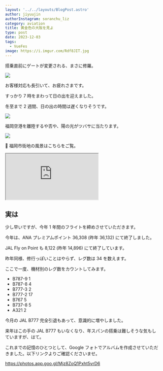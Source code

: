 ```yaml
---
layout: '../../layouts/BlogPost.astro'
author: jiyuujin
authorInstagram: soranchu_liz
category: aviation
title: 黄金色の大阪を見よ
type: post
date: 2023-12-03
tags:
  - VueFes
image: https://i.imgur.com/Rdf8JIT.jpg
---
```


搭乗直前にゲートが変更される、まさに修羅。

![](/assets/img/20231203/JA81AN_1.JPG)

お客様対応も長引いて、お疲れさまです。

すっかり 7 時をまわって日の出を迎えました。

冬至まで 2 週間、日の出の時間は遅くなりそうです。

![](/assets/img/20231203/JA81AN_2.JPG)

福岡空港を離陸するや否や、陽の光がツバサに当たります。

![](/assets/img/20231203/JA81AN_3.JPG)

🎵 福岡市街地の風景はこちらをご覧。

<div class="wrapper">
  <div class="container">
    <iframe src="https://www.youtube.com/embed/U7jYdPcem7c" class="player" title="福岡 市街地" loading="lazy"></iframe>
  </div>
</div>

## 実は

少し早いですが、今年 1 年間のフライトを締めさせていただきます。

今年は、ANA プレミアムポイント 36,308 (昨年 36,132) にて終了しました。

JAL Fly on Point も 8,122 (昨年 14,896) にて終了しています。

昨年同様、修行っぽいことはやらず、レグ数は 34 を数えます。

ここで一度、機材別のレグ数をカウントしてみます。

- B787-9 1
- B787-8 4
- B777-3 2
- B777-2 17
- B767 5
- B737-8 5
- A321 2

今月の JAL B777 完全引退もあって、意識的に増やしました。

来年はこの手の JAL B777 もいなくなり、年スパンの搭乗は難しそうな気もしていますが、はて。

これまでの記憶のひとつとして、Google フォトでアルバムを作成させていただきました。以下リンクよりご確認くださいませ。

https://photos.app.goo.gl/Mjz8ZoQ1Pxht5vrD6
